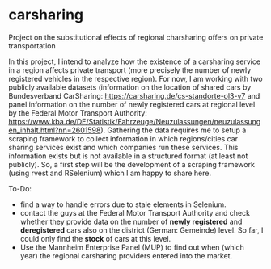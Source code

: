 # carsharing
Project on the substitutional effects of regional charsharing offers on private transportation

In this project, I intend to analyze how the existence of a carsharing service in a region affects private transport (more precisely the number of newly registered vehicles in the respective region). For now, I am working with two publicly available datasets (information on the location of shared cars by Bundesverband CarSharing: https://carsharing.de/cs-standorte-ol3-v7 and panel information on the number of newly registered cars at regional level by the Federal Motor Transport Authority: https://www.kba.de/DE/Statistik/Fahrzeuge/Neuzulassungen/neuzulassungen_inhalt.html?nn=2601598). Gathering the data requires me to setup a scraping framework to collect information in which regions/cities car sharing services exist and which companies run these services. This information exists but is not available in a structured format (at least not publicly). So, a first step will be the development of a scraping framework (using rvest and RSelenium) which I am happy to share here.


To-Do:
- find a way to handle errors due to stale elements in Selenium.
- contact the guys at the Federal Motor Transport Authority and check whether they provide data on the number of **newly registered** and **deregistered** cars also on the district (German: Gemeinde) level. So far, I could only find the **stock** of cars at this level.
- Use the Mannheim Enterprise Panel (MUP) to find out when (which year) the regional carsharing providers entered into the market.
